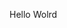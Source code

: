 Hello Wolrd















































































































































































































































































































































































































































































































































































































































































































































































































































































































































































































































































































































































































































































































































































































































































































































































































































































































































































































































































































































































































































































































































































































































































































































































































































































































































































































































































































































































































































































































































































































































































































































































































































































































































































































































































































































































































































































































































































































































































































































































































































































































































































































































































































































































































































































































































































































































































































































































































































































































































































































































































































































































































































































































































































